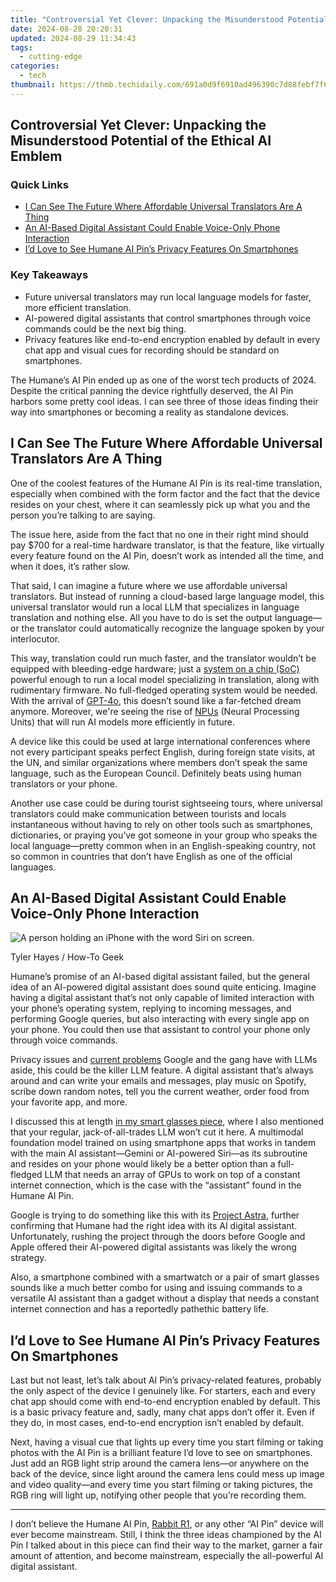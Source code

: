 ```yaml
---
title: "Controversial Yet Clever: Unpacking the Misunderstood Potential of the Ethical AI Emblem"
date: 2024-08-28 20:20:31
updated: 2024-08-29 11:34:43
tags:
  - cutting-edge
categories:
  - tech
thumbnail: https://thmb.techidaily.com/691a0d9f6910ad496390c7d88febf7f6a054b2a526595909cdbd9daef2d1d484.jpg
---
```


## Controversial Yet Clever: Unpacking the Misunderstood Potential of the Ethical AI Emblem

### Quick Links

* [I Can See The Future Where Affordable Universal Translators Are A Thing](https://extra-approaches.techidaily.com/srt-mastery-a-technological-deep-dive-for-media-professionals-for-2024/)
* [An AI-Based Digital Assistant Could Enable Voice-Only Phone Interaction](https://on-screen-recording.techidaily.com/2024-approved-no-more-troubles-mastering-ipad-video-captures-now/)
* [I’d Love to See Humane AI Pin’s Privacy Features On Smartphones](https://extra-information.techidaily.com/why-does-instagram-keep-flipping-my-video/)

### Key Takeaways

* Future universal translators may run local language models for faster, more efficient translation.
* AI-powered digital assistants that control smartphones through voice commands could be the next big thing.
* Privacy features like end-to-end encryption enabled by default in every chat app and visual cues for recording should be standard on smartphones.

 The Humane’s AI Pin ended up as one of the worst tech products of 2024\. Despite the critical panning the device rightfully deserved, the AI Pin harbors some pretty cool ideas. I can see three of those ideas finding their way into smartphones or becoming a reality as standalone devices.

##  I Can See The Future Where Affordable Universal Translators Are A Thing

 One of the coolest features of the Humane AI Pin is its real-time translation, especially when combined with the form factor and the fact that the device resides on your chest, where it can seamlessly pick up what you and the person you’re talking to are saying.

 The issue here, aside from the fact that no one in their right mind should pay $700 for a real-time hardware translator, is that the feature, like virtually every feature found on the AI Pin, doesn’t work as intended all the time, and when it does, it’s rather slow.

 That said, I can imagine a future where we use affordable universal translators. But instead of running a cloud-based large language model, this universal translator would run a local LLM that specializes in language translation and nothing else. All you have to do is set the output language—or the translator could automatically recognize the language spoken by your interlocutor.

 This way, translation could run much faster, and the translator wouldn’t be equipped with bleeding-edge hardware; just a [system on a chip (SoC)](https://screen-activity-recording.techidaily.com/new-discovering-win11s-finest-screen-grabbers-for-2024/) powerful enough to run a local model specializing in translation, along with rudimentary firmware. No full-fledged operating system would be needed. With the arrival of [GPT-4o](https://vp-tips.techidaily.com/digitize-effortlessly-turn-to-mematic-for-2024/), this doesn’t sound like a far-fetched dream anymore. Moreover, we're seeing the rise of [NPUs](https://facebook-videos.techidaily.com/2024-approved-mastery-in-muting-facebook-videos-mobilelaptop/) (Neural Processing Units) that will run AI models more efficiently in future.

 A device like this could be used at large international conferences where not every participant speaks perfect English, during foreign state visits, at the UN, and similar organizations where members don’t speak the same language, such as the European Council. Definitely beats using human translators or your phone.

 Another use case could be during tourist sightseeing tours, where universal translators could make communication between tourists and locals instantaneous without having to rely on other tools such as smartphones, dictionaries, or praying you’ve got someone in your group who speaks the local language—pretty common when in an English-speaking country, not so common in countries that don’t have English as one of the official languages.

##  An AI-Based Digital Assistant Could Enable Voice-Only Phone Interaction

![A person holding an iPhone with the word Siri on screen.](https://static1.howtogeekimages.com/wordpress/wp-content/uploads/wm/2024/03/a-person-holding-an-iphone-with-the-word-siri-on-screen.JPG) 

Tyler Hayes / How-To Geek

 Humane’s promise of an AI-based digital assistant failed, but the general idea of an AI-powered digital assistant does sound quite enticing. Imagine having a digital assistant that’s not only capable of limited interaction with your phone’s operating system, replying to incoming messages, and performing Google queries, but also interacting with every single app on your phone. You could then use that assistant to control your phone only through voice commands.

 Privacy issues and [current problems](https://on-screen-recording.techidaily.com/updated-the-easy-way-to-screen-record-your-ultimate-guide-on-mi-11/) Google and the gang have with LLMs aside, this could be the killer LLM feature. A digital assistant that’s always around and can write your emails and messages, play music on Spotify, scribe down random notes, tell you the current weather, order food from your favorite app, and more.

 I discussed this at length [in my smart glasses piece](https://extra-tips.techidaily.com/digital-pixels-at-your-command-curve-artfully/), where I also mentioned that your regular, jack-of-all-trades LLM won’t cut it here. A multimodal foundation model trained on using smartphone apps that works in tandem with the main AI assistant—Gemini or AI-powered Siri—as its subroutine and resides on your phone would likely be a better option than a full-fledged LLM that needs an array of GPUs to work on top of a constant internet connection, which is the case with the “assistant” found in the Humane AI Pin.

 Google is trying to do something like this with its [Project Astra](https://deepmind.google/technologies/gemini/project-astra/), further confirming that Humane had the right idea with its AI digital assistant. Unfortunately, rushing the project through the doors before Google and Apple offered their AI-powered digital assistants was likely the wrong strategy.

 Also, a smartphone combined with a smartwatch or a pair of smart glasses sounds like a much better combo for using and issuing commands to a versatile AI assistant than a gadget without a display that needs a constant internet connection and has a reportedly pathethic battery life.

##  I’d Love to See Humane AI Pin’s Privacy Features On Smartphones

 Last but not least, let’s talk about AI Pin’s privacy-related features, probably the only aspect of the device I genuinely like. For starters, each and every chat app should come with end-to-end encryption enabled by default. This is a basic privacy feature and, sadly, many chat apps don’t offer it. Even if they do, in most cases, end-to-end encryption isn’t enabled by default.

 Next, having a visual cue that lights up every time you start filming or taking photos with the AI Pin is a brilliant feature I’d love to see on smartphones. Just add an RGB light strip around the camera lens—or anywhere on the back of the device, since light around the camera lens could mess up image and video quality—and every time you start filming or taking pictures, the RGB ring will light up, notifying other people that you’re recording them.

---

 I don’t believe the Humane AI Pin, [Rabbit R1](https://youtube-web.techidaily.com/ed-2024-approved-elevating-your-vlog-with-proper-tripod-angles/), or any other “AI Pin” device will ever become mainstream. Still, I think the three ideas championed by the AI Pin I talked about in this piece can find their way to the market, garner a fair amount of attention, and become mainstream, especially the all-powerful AI digital assistant.

<ins class="adsbygoogle"
     style="display:block"
     data-ad-format="autorelaxed"
     data-ad-client="ca-pub-7571918770474297"
     data-ad-slot="1223367746"></ins>



<ins class="adsbygoogle"
     style="display:block"
     data-ad-client="ca-pub-7571918770474297"
     data-ad-slot="8358498916"
     data-ad-format="auto"
     data-full-width-responsive="true"></ins>
